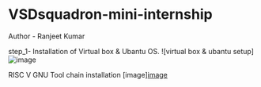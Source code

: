 # VSDsquadron-mini-internship
Author - Ranjeet Kumar 

step_1- Installation of Virtual box & Ubantu OS.
![virtual box & ubantu setup]![image](https://github.com/ranjeet8989/VSDsquadron-mini-internship/assets/84927691/edd8eb74-4106-434f-ba3f-50b55e316f85)

RISC V GNU Tool chain installation
[image][image](https://github.com/ranjeet8989/VSDsquadron-mini-internship/assets/84927691/6090e56a-352e-4876-87fa-1ac1ea0f46bd)

